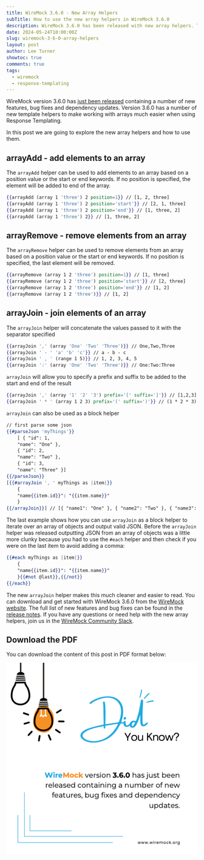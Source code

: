```yaml
---
title: WireMock 3.6.0 - New Array Helpers
subTitle: How to use the new array helpers in WireMock 3.6.0
description: WireMock 3.6.0 has been released with new array helpers. This post shows how to use them.
date: 2024-05-24T10:00:00Z
slug: wiremock-3-6-0-array-helpers
layout: post
author: Lee Turner
showtoc: true
comments: true
tags:
  - wiremock
  - response-templating
---
```


WireMock version 3.6.0 has [just been released](https://www.wiremock.io/post/wiremock-3-6-0-released) containing a
number of new features, bug fixes and dependency updates. Version 3.6.0 has a number of new template helpers to make
working with arrays much easier when using Response Templating.

In this post we are going to explore the new array helpers and how to use them.

## arrayAdd - add elements to an array

The `arrayAdd` helper can be used to add elements to an array based on a position value or the start or end keywords. If
no position is specified, the element will be added to end of the array.

```handlebars
{{arrayAdd (array 1 'three') 2 position=1}} // [1, 2, three]
{{arrayAdd (array 1 'three') 2 position='start'}} // [2, 1, three]
{{arrayAdd (array 1 'three') 2 position='end'}} // [1, three, 2]
{{arrayAdd (array 1 'three') 2}} // [1, three, 2]
```

## arrayRemove - remove elements from an array

The `arrayRemove` helper can be used to remove elements from an array based on a position value or the start or end
keywords. If no position is specified, the last element will be removed.

```handlebars
{{arrayRemove (array 1 2 'three') position=1}} // [1, three]
{{arrayRemove (array 1 2 'three') position='start'}} // [2, three]
{{arrayRemove (array 1 2 'three') position='end'}} // [1, 2]
{{arrayRemove (array 1 2 'three')}} // [1, 2]
```

## arrayJoin - join elements of an array

The `arrayJoin` helper will concatenate the values passed to it with the separator specified

```handlebars
{{arrayJoin ',' (array 'One' 'Two' 'Three')}} // One,Two,Three
{{arrayJoin ' - ' 'a' 'b' 'c'}} // a - b - c
{{arrayJoin ' , ' (range 1 5)}} // 1, 2, 3, 4, 5
{{arrayJoin ':' (array 'One' 'Two' 'Three')}} // One:Two:Three
```

`arrayJoin` will allow you to specify a prefix and suffix to be added to the start and end of the result

```handlebars
{{arrayJoin ',' (array '1' '2' '3') prefix='[' suffix=']'}} // [1,2,3]
{{arrayJoin ' * ' (array 1 2 3) prefix='(' suffix=')'}} // (1 * 2 * 3)
```

`arrayJoin` can also be used as a block helper

```handlebars
// first parse some json
{{#parseJson 'myThings'}}
    [ { "id": 1,
    "name": "One" },
    { "id": 2,
    "name": "Two" },
    { "id": 3,
    "name": "Three" }]
{{/parseJson}}
[{{#arrayJoin ', ' myThings as |item|}}
    {
    "name{{item.id}}": "{{item.name}}"
    }
{{/arrayJoin}}] // [{ "name1": "One" }, { "name2": "Two" }, { "name3": "Three" }]
```

The last example shows how you can use `arrayJoin` as a block helper to iterate over an array of objects and output
valid JSON. Before the `arrayJoin` helper was released outputting JSON from an array of objects was a little more
clunky because you had to use the `#each` helper and then check if you were on the last item to avoid adding a comma:

```handlebars
{{#each myThings as |item|}}
    {
    "name{{item.id}}": "{{item.name}}"
    }{{#not @last}},{{/not}}
{{/each}} 
```

The new `arrayJoin` helper makes this much cleaner and easier to read. You can download and get started with WireMock
3.6.0 from the [WireMock website](https://wiremock.org/docs/download-and-installation/). The full list of new features
and bug fixes can be found in the [release notes](https://www.wiremock.io/post/wiremock-3-6-0-released). If you have
any questions or need help with the new array helpers, join us in
the [WireMock Community Slack](https://slack.wiremock.org/).

## Download the PDF

You can download the content of this post in PDF format below:

[![WireMock 3.6.0 - New Array Helpers](/img/blog/2024-05-27-wiremock-3-6-0-array-helpers/wiremock-3-6-0-array-helpers.png)](/pdf/2024-05-27-wiremock-3-6-0-array-helpers/wiremock-3-6-0-array-helpers.pdf)

